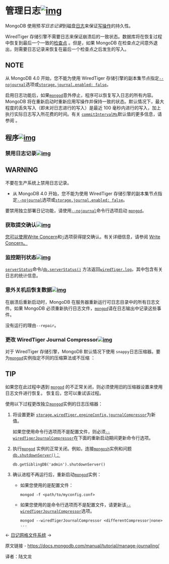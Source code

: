 # 管理日志[![img](https://www.mongodb.com/docs/manual/assets/link.svg)](https://www.mongodb.com/docs/manual/tutorial/manage-journaling/#manage-journaling)

MongoDB 使用预*写日志记录*到磁盘[日志](https://www.mongodb.com/docs/manual/reference/glossary/#std-term-journal)来保证[写操作](https://www.mongodb.com/docs/manual/crud/)的持久性。

WiredTiger 存储引擎不需要日志来保证崩溃后的一致状态。数据库将在恢复过程中恢复到最后一个一致的[检查点](https://www.mongodb.com/docs/manual/core/wiredtiger/#std-label-storage-wiredtiger-checkpoints) 。但是，如果 MongoDB 在检查点之间意外退出，则需要日志记录来恢复在最后一个检查点之后发生的写入。



## NOTE

从 MongoDB 4.0 开始，您不能为使用 WiredTiger 存储引擎的副本集节点指定[`--nojournal`](https://www.mongodb.com/docs/manual/reference/program/mongod/#std-option-mongod.--nojournal)选项或[`storage.journal.enabled: false`](https://www.mongodb.com/docs/manual/reference/configuration-options/#mongodb-setting-storage.journal.enabled)。

启用日志功能后，如果[`mongod`](https://www.mongodb.com/docs/manual/reference/program/mongod/#mongodb-binary-bin.mongod)意外停止，程序可以恢复写入日志的所有内容。MongoDB 将在重新启动时重新应用写操作并保持一致的状态。默认情况下，最大程度的丢失写入（即未对日志进行的写入）是最近 100 毫秒内进行的写入，加上执行实际日志写入所花费的时间。有关 [`commitIntervalMs`](https://www.mongodb.com/docs/manual/reference/configuration-options/#mongodb-setting-storage.journal.commitIntervalMs)默认值的更多信息，请参阅 。

## 程序[![img](https://www.mongodb.com/docs/manual/assets/link.svg)](https://www.mongodb.com/docs/manual/tutorial/manage-journaling/#procedures)

### 禁用日志记录[![img](https://www.mongodb.com/docs/manual/assets/link.svg)](https://www.mongodb.com/docs/manual/tutorial/manage-journaling/#disable-journaling)



## WARNING

不要在生产系统上禁用日志记录。

- 从 MongoDB 4.0 开始，您不能为使用 WiredTiger 存储引擎的副本集节点指定[`--nojournal`](https://www.mongodb.com/docs/manual/reference/program/mongod/#std-option-mongod.--nojournal)选项或[`storage.journal.enabled: false`](https://www.mongodb.com/docs/manual/reference/configuration-options/#mongodb-setting-storage.journal.enabled)。

要禁用独立部署日记功能，请使用[`--nojournal`](https://www.mongodb.com/docs/manual/reference/program/mongod/#std-option-mongod.--nojournal)命令行选项启动 [`mongod`](https://www.mongodb.com/docs/manual/reference/program/mongod/#mongodb-binary-bin.mongod)。

### 获取提交确认[![img](https://www.mongodb.com/docs/manual/assets/link.svg)](https://www.mongodb.com/docs/manual/tutorial/manage-journaling/#get-commit-acknowledgement)

[您可以使用Write Concern](https://www.mongodb.com/docs/manual/reference/write-concern/#std-label-write-concern)和[`j`](https://www.mongodb.com/docs/manual/reference/write-concern/#mongodb-writeconcern-writeconcern.j)选项获得提交确认。有关详细信息，请参阅 [Write Concern。](https://www.mongodb.com/docs/manual/reference/write-concern/#std-label-write-concern-operation)

### 监控期刊状态[![img](https://www.mongodb.com/docs/manual/assets/link.svg)](https://www.mongodb.com/docs/manual/tutorial/manage-journaling/#monitor-journal-status)

[`serverStatus`](https://www.mongodb.com/docs/manual/reference/command/serverStatus/#mongodb-dbcommand-dbcmd.serverStatus)命令/[`db.serverStatus()`](https://www.mongodb.com/docs/manual/reference/method/db.serverStatus/#mongodb-method-db.serverStatus) 方法返回[`wiredTiger.log`](https://www.mongodb.com/docs/manual/reference/command/serverStatus/#mongodb-serverstatus-serverstatus.wiredTiger.log)，其中包含有关日志的统计信息。

### 意外关机后恢复数据[![img](https://www.mongodb.com/docs/manual/assets/link.svg)](https://www.mongodb.com/docs/manual/tutorial/manage-journaling/#recover-data-after-unexpected-shutdown)

在崩溃后重新启动时，MongoDB 在服务器重新运行可日志目录中的所有日志文件。如果 MongoDB 必须重新执行日志文件，[`mongod`](https://www.mongodb.com/docs/manual/reference/program/mongod/#mongodb-binary-bin.mongod)请在日志输出中记录这些事件。

没有运行的理由`--repair`。



### 更改 WiredTiger Journal Compressor[![img](https://www.mongodb.com/docs/manual/assets/link.svg)](https://www.mongodb.com/docs/manual/tutorial/manage-journaling/#change-wiredtiger-journal-compressor)

对于 WiredTiger 存储引擎，MongoDB 默认情况下使用 `snappy`日志压缩器。要为[`mongod`](https://www.mongodb.com/docs/manual/reference/program/mongod/#mongodb-binary-bin.mongod)实例指定不同的压缩算法或不压缩 ：



## TIP

如果您在此过程中遇到 [`mongod`](https://www.mongodb.com/docs/manual/reference/program/mongod/#mongodb-binary-bin.mongod) 的不正常关闭，则必须使用旧的压缩器设置来使用日志文件进行恢复。 恢复后，您可以重试该过程。

使用以下过程更改独立[`mongod`](https://www.mongodb.com/docs/manual/reference/program/mongod/#mongodb-binary-bin.mongod)实例的日志压缩器：

1. 将设置更新 [`storage.wiredTiger.engineConfig.journalCompressor`](https://www.mongodb.com/docs/manual/reference/configuration-options/#mongodb-setting-storage.wiredTiger.engineConfig.journalCompressor)为新值。

   如果您使用命令行选项而不是配置文件，则必须[`--wiredTigerJournalCompressor`](https://www.mongodb.com/docs/manual/reference/program/mongod/#std-option-mongod.--wiredTigerJournalCompressor)在下面的重新启动期间更新命令行选项。

2. 执行[`mongod`](https://www.mongodb.com/docs/manual/reference/program/mongod/#mongodb-binary-bin.mongod) 实例的正常关闭。例如，连接[`mongosh`](https://www.mongodb.com/docs/mongodb-shell/#mongodb-binary-bin.mongosh)实例和问题[`db.shutdownServer()`：](https://www.mongodb.com/docs/manual/reference/method/db.shutdownServer/#mongodb-method-db.shutdownServer)

   ```
   db.getSiblingDB('admin').shutdownServer()
   ```

   

3. 确认进程不再运行后，重新启动[`mongod`](https://www.mongodb.com/docs/manual/reference/program/mongod/#mongodb-binary-bin.mongod)实例：

   - 如果您使用的是配置文件：

     ```
     mongod -f <path/to/myconfig.conf>
     ```

     

   - 如果您使用的是命令行选项而不是配置文件，请更新该[`--wiredTigerJournalCompressor`](https://www.mongodb.com/docs/manual/reference/program/mongod/#std-option-mongod.--wiredTigerJournalCompressor)选项。

     ```
     mongod --wiredTigerJournalCompressor <differentCompressor|none>  ...
     ```

     

←  [日记](https://www.mongodb.com/docs/manual/core/journaling/)[网格文件系统](https://www.mongodb.com/docs/manual/core/gridfs/) →

原文链接 - https://docs.mongodb.com/manual/tutorial/manage-journaling/

译者：陆文龙

